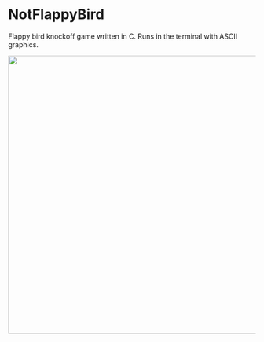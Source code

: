 # NotFlappyBird
Flappy bird knockoff game written in C. Runs in the terminal with ASCII graphics.

<center><img src="https://github.com/TomD53/NotFlappyBird/blob/main/demo.gif" width="566"></center>

